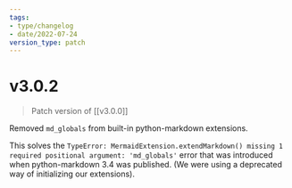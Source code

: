 ```yaml
---
tags:
- type/changelog
- date/2022-07-24
version_type: patch
---
```


# v3.0.2
> Patch version of [[v3.0.0]]

Removed `md_globals` from built-in python-markdown extensions. 

This solves the `TypeError: MermaidExtension.extendMarkdown() missing 1 required positional argument: 'md_globals'` error that was introduced when python-markdown 3.4 was published. (We were using a deprecated way of initializing our extensions).